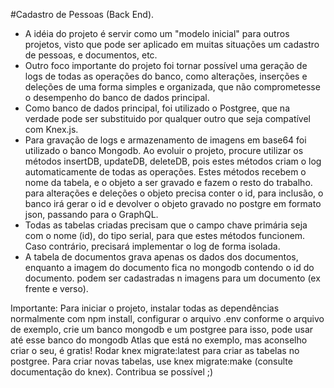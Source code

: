 #Cadastro de Pessoas (Back End).
- A idéia do projeto é servir como um "modelo inicial" para outros projetos, visto que pode ser aplicado em muitas situações um cadastro de pessoas, e documentos, etc.
- Outro foco importante do projeto foi tornar possível uma geração de logs de todas as operações do banco, como alterações, inserções e deleções de uma forma simples e organizada, que não comprometesse o desempenho do banco de dados principal.
- Como banco de dados principal, foi utilizado o Postgree, que na verdade pode ser substituido por qualquer outro que seja compatível com Knex.js.
- Para gravação de logs e armazenamento de imagens em base64 foi utilizado o banco Mongodb. Ao evoluir o projeto, procure utilizar os métodos insertDB, updateDB, deleteDB, pois estes métodos criam o log automaticamente de todas as operações. Estes métodos recebem o nome da tabela, e o objeto a ser gravado e fazem o resto do trabalho. para alterações e deleções o objeto precisa conter o id, para inclusão, o banco irá gerar o id e devolver o objeto gravado no postgre em formato json, passando para o GraphQL.
- Todas as tabelas criadas precisam que o campo chave primária seja com o nome (id), do tipo serial, para que estes métodos funcionem. Caso contrário, precisará implementar o log de forma isolada.
- A tabela de documentos grava apenas os dados dos documentos, enquanto a imagem do documento fica no mongodb contendo o id do documento. podem ser cadastradas n imagens para um documento (ex frente e verso).

Importante: Para iniciar o projeto, instalar todas as dependências normalmente com npm install, configurar o arquivo .env conforme o arquivo de exemplo, crie um banco mongodb e um postgree para isso, pode usar até esse banco do mongodb Atlas que está no exemplo, mas aconselho criar o seu, é gratis!
Rodar knex migrate:latest para criar as tabelas no postgree. Para criar novas tabelas, use knex migrate:make (consulte documentação do knex).
Contribua se possível ;)
